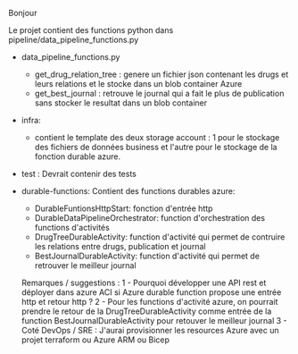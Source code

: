 Bonjour

Le projet contient des functions python dans pipeline/data_pipeline_functions.py
- data_pipeline_functions.py
  - get_drug_relation_tree : genere un fichier json contenant les drugs et leurs relations et le stocke dans un blob container Azure
  - get_best_journal : retrouve le journal qui a fait le plus de publication sans stocker le resultat dans un blob container
- infra:
  - contient le template des deux storage account : 1 pour le stockage des fichiers de données business et l'autre pour le stockage de la fonction durable azure.
- test :
  Devrait contenir des tests
- durable-functions:
  Contient des functions durables azure:
  - DurableFuntionsHttpStart: fonction d'entrée http
  - DurableDataPipelineOrchestrator: function d'orchestration des functions d'activités
  - DrugTreeDurableActivity: function d'activité qui permet de contruire les relations entre drugs, publication et journal
  - BestJournalDurableActivity: function d'activité qui permet de retrouver le meilleur journal

  Remarques / suggestions :
  1 - Pourquoi développer une API rest et déployer dans azure ACI si Azure durable function propose une entrée http et retour http ?
  2 - Pour les functions d'activité azure, on pourrait prendre le retour de la DrugTreeDurableActivity comme entrée de la function BestJournalDurableActivity pour retouver le meilleur journal
  3 - Coté DevOps / SRE : J'aurai provisionner les resources Azure avec un projet terraform ou Azure ARM ou Bicep
  
